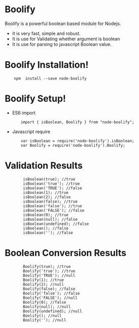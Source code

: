 # Boolify

Boolify is a powerful boolean based module for Nodejs.

  - It is very fast, simple and robust. 
  - It is use for Validating whether argument is boolean
  - It is use for parsing to javascript Boolean value.

# Boolify Installation!
```
    npm  install --save node-boolify
```
# Boolify Setup!

- ES6 import
 ```
        import { isBoolean, Boolify } from "node-boolify";
```

- Javascript require
 ```
        var isBoolean = require('node-boolify').isBoolean;
        var Boolify = require('node-boolify').Boolify;
```

# Validation Results
```
        isBoolean(true); //true
        isBoolean('true'); //true
        isBoolean('TRUE'); //false
        isBoolean(1); //true
        isBoolean(2); //false
        isBoolean(false); //true
        isBoolean('false'); //true
        isBoolean('FALSE'); //false
        isBoolean(0); //true
        isBoolean(null); //false
        isBoolean(undefined); //false
        isBoolean(); //false
        isBoolean(''); //false

```
# Boolean Conversion Results
```
        Boolify(true); //true
        Boolify('true'); //true
        Boolify('TRUE'); //null
        Boolify(1); //true
        Boolify(2); //null
        Boolify(false); //false
        Boolify('false'); //false
        Boolify('FALSE'); //null
        Boolify(0); //false
        Boolify(null); //null
        Boolify(undefined); //null
        Boolify(); //null
        Boolify(''); //null
```